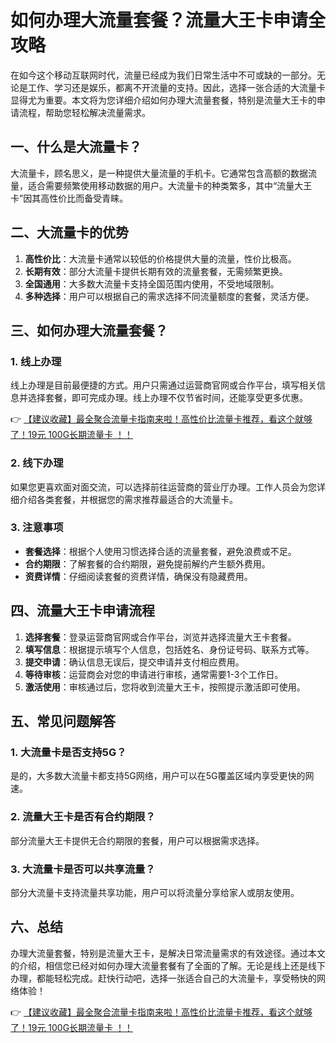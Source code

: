 # 如何办理大流量套餐？流量大王卡申请全攻略

在如今这个移动互联网时代，流量已经成为我们日常生活中不可或缺的一部分。无论是工作、学习还是娱乐，都离不开流量的支持。因此，选择一张合适的大流量卡显得尤为重要。本文将为您详细介绍如何办理大流量套餐，特别是流量大王卡的申请流程，帮助您轻松解决流量需求。

## 一、什么是大流量卡？

大流量卡，顾名思义，是一种提供大量流量的手机卡。它通常包含高额的数据流量，适合需要频繁使用移动数据的用户。大流量卡的种类繁多，其中“流量大王卡”因其高性价比而备受青睐。

## 二、大流量卡的优势

1. **高性价比**：大流量卡通常以较低的价格提供大量的流量，性价比极高。
2. **长期有效**：部分大流量卡提供长期有效的流量套餐，无需频繁更换。
3. **全国通用**：大多数大流量卡支持全国范围内使用，不受地域限制。
4. **多种选择**：用户可以根据自己的需求选择不同流量额度的套餐，灵活方便。

## 三、如何办理大流量套餐？

### 1. 线上办理

线上办理是目前最便捷的方式。用户只需通过运营商官网或合作平台，填写相关信息并选择套餐，即可完成办理。线上办理不仅节省时间，还能享受更多优惠。

👉 [【建议收藏】最全聚合流量卡指南来啦！高性价比流量卡推荐，看这个就够了！19元 100G长期流量卡 ！！](https://bit.ly/Liuliangka)

### 2. 线下办理

如果您更喜欢面对面交流，可以选择前往运营商的营业厅办理。工作人员会为您详细介绍各类套餐，并根据您的需求推荐最适合的大流量卡。

### 3. 注意事项

- **套餐选择**：根据个人使用习惯选择合适的流量套餐，避免浪费或不足。
- **合约期限**：了解套餐的合约期限，避免提前解约产生额外费用。
- **资费详情**：仔细阅读套餐的资费详情，确保没有隐藏费用。

## 四、流量大王卡申请流程

1. **选择套餐**：登录运营商官网或合作平台，浏览并选择流量大王卡套餐。
2. **填写信息**：根据提示填写个人信息，包括姓名、身份证号码、联系方式等。
3. **提交申请**：确认信息无误后，提交申请并支付相应费用。
4. **等待审核**：运营商会对您的申请进行审核，通常需要1-3个工作日。
5. **激活使用**：审核通过后，您将收到流量大王卡，按照提示激活即可使用。

## 五、常见问题解答

### 1. 大流量卡是否支持5G？

是的，大多数大流量卡都支持5G网络，用户可以在5G覆盖区域内享受更快的网速。

### 2. 流量大王卡是否有合约期限？

部分流量大王卡提供无合约期限的套餐，用户可以根据需求选择。

### 3. 大流量卡是否可以共享流量？

部分大流量卡支持流量共享功能，用户可以将流量分享给家人或朋友使用。

## 六、总结

办理大流量套餐，特别是流量大王卡，是解决日常流量需求的有效途径。通过本文的介绍，相信您已经对如何办理大流量套餐有了全面的了解。无论是线上还是线下办理，都能轻松完成。赶快行动吧，选择一张适合自己的大流量卡，享受畅快的网络体验！

👉 [【建议收藏】最全聚合流量卡指南来啦！高性价比流量卡推荐，看这个就够了！19元 100G长期流量卡 ！！](https://bit.ly/Liuliangka)